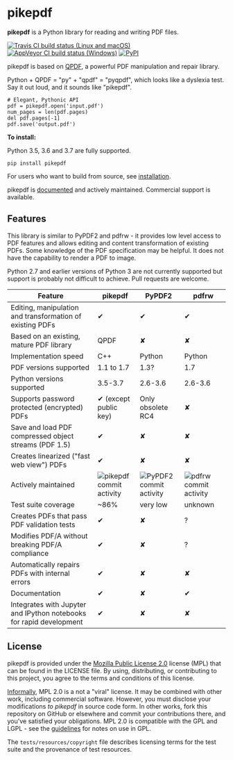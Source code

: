 pikepdf
=======

**pikepdf** is a Python library for reading and writing PDF files.

[![Travis CI build status (Linux and macOS)](https://img.shields.io/travis/pikepdf/pikepdf/master.svg?label=Linux%2fmacOS%20build)](https://travis-ci.org/pikepdf/pikepdf) [![AppVeyor CI build status (Windows)](https://img.shields.io/appveyor/ci/jbarlow83/pikepdf/master.svg?label=Windows%20build)](https://ci.appveyor.com/project/jbarlow83/pikepdf) [![PyPI](https://img.shields.io/pypi/v/pikepdf.svg)](https://pypi.org/project/pikepdf/)

pikepdf is based on [QPDF](https://github.com/qpdf/qpdf), a powerful PDF manipulation and repair library.

Python + QPDF = "py" + "qpdf" = "pyqpdf", which looks like a dyslexia test. Say it out loud, and it sounds like "pikepdf".

``` {.sourceCode .python}
# Elegant, Pythonic API
pdf = pikepdf.open('input.pdf')
num_pages = len(pdf.pages)
del pdf.pages[-1]
pdf.save('output.pdf')
```

**To install:**

Python 3.5, 3.6 and 3.7 are fully supported.

``` {.sourceCode .bash}
pip install pikepdf
```

For users who want to build from source, see [installation](https://pikepdf.readthedocs.io/en/latest/index.html).

pikepdf is [documented](https://pikepdf.readthedocs.io/en/latest/index.html) and actively maintained. Commercial support is available.

Features
--------

This library is similar to PyPDF2 and pdfrw - it provides low level access to PDF features and allows editing and content transformation of existing PDFs. Some knowledge of the PDF specification may be helpful. It does not have the capability to render a PDF to image.

Python 2.7 and earlier versions of Python 3 are not currently supported but support is probably not difficult to achieve. Pull requests are welcome.

| **Feature**                                                         | **pikepdf**                         | **PyPDF2**                                | **pdfrw**                               |
|---------------------------------------------------------------------|-------------------------------------|-------------------------------------------|-----------------------------------------|
| Editing, manipulation and transformation of existing PDFs           | ✔                                   | ✔                                         | ✔                                       |
| Based on an existing, mature PDF library                            | QPDF                                | ✘                                         | ✘                                       |
| Implementation speed                                                | C++                                 | Python                                    | Python                                  |
| PDF versions supported                                              | 1.1 to 1.7                          | 1.3?                                      | 1.7                                     |
| Python versions supported                                           | 3.5-3.7                             | 2.6-3.6                                   | 2.6-3.6                                 |
| Supports password protected (encrypted) PDFs                        | ✔ (except public key)               | Only obsolete RC4                         | ✘                                       |
| Save and load PDF compressed object streams (PDF 1.5)               | ✔                                   | ✘                                         | ✘                                       |
| Creates linearized ("fast web view") PDFs                           | ✔                                   | ✘                                         | ✘                                       |
| Actively maintained                                                 | ![pikepdf commit activity][commits] | ![PyPDF2 commit activity][pypdf2-commits] | ![pdfrw commit activity][pdfrw-commits] |
| Test suite coverage                                                 | ~86%                                | very low                                  | unknown                                 |
| Creates PDFs that pass PDF validation tests                         | ✔                                   | ✘                                         | ?                                       |
| Modifies PDF/A without breaking PDF/A compliance                    | ✔                                   | ✘                                         | ?                                       |
| Automatically repairs PDFs with internal errors                     | ✔                                   | ✘                                         | ✘                                       |
| Documentation                                                       | ✔                                   | ✘                                         | ✔                                       |
| Integrates with Jupyter and IPython notebooks for rapid development | ✔                                   | ✘                                         | ✘                                       |
[commits]: https://img.shields.io/github/commit-activity/y/pikepdf/pikepdf.svg

[pypdf2-commits]: https://img.shields.io/github/commit-activity/y/mstamy2/PyPDF2.svg

[pdfrw-commits]: https://img.shields.io/github/commit-activity/y/pmaupin/pdfrw.svg


License
-------

pikepdf is provided under the [Mozilla Public License 2.0](https://www.mozilla.org/en-US/MPL/2.0/) license (MPL) that can be found in the LICENSE file. By using, distributing, or contributing to this project, you agree to the terms and conditions of this license.

[Informally](https://www.mozilla.org/en-US/MPL/2.0/FAQ/), MPL 2.0 is a not a "viral" license. It may be combined with other work, including commercial software. However, you must disclose your modifications *to pikepdf* in source code form. In other works, fork this repository on GitHub or elsewhere and commit your contributions there, and you've satisfied your obligations. MPL 2.0 is compatible with the GPL and LGPL - see the [guidelines](https://www.mozilla.org/en-US/MPL/2.0/combining-mpl-and-gpl/) for notes on use in GPL.

The `tests/resources/copyright` file describes licensing terms for the test suite and the provenance of test resources.
